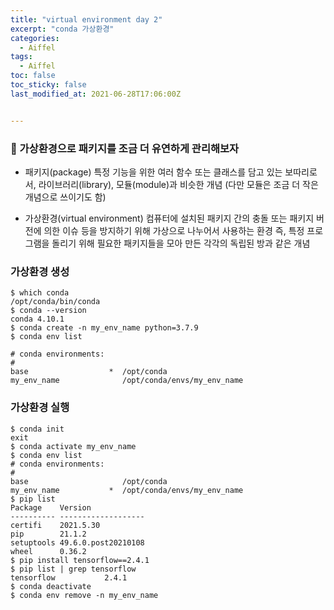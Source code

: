 ```yaml
---
title: "virtual environment day 2"
excerpt: "conda 가상환경"
categories:
  - Aiffel
tags:
  - Aiffel
toc: false
toc_sticky: false
last_modified_at: 2021-06-28T17:06:00Z


---
```




### 👋 가상환경으로 패키지를 조금 더 유연하게 관리해보자

- 패키지(package) 특정 기능을 위한 여러 함수 또는 클래스를 담고 있는 보따리로서, 라이브러리(library), 모듈(module)과 비슷한 개념 (다만 모듈은 조금 더 작은 개념으로 쓰이기도 함)

- 가상환경(virtual environment) 컴퓨터에 설치된 패키지 간의 충돌 또는 패키지 버전에 의한 이슈 등을 방지하기 위해 가상으로 나누어서 사용하는 환경 즉, 특정 프로그램을 돌리기 위해 필요한 패키지들을 모아 만든 각각의 독립된 방과 같은 개념

### 가상환경 생성 
```
$ which conda
/opt/conda/bin/conda
$ conda --version
conda 4.10.1
$ conda create -n my_env_name python=3.7.9
$ conda env list

# conda environments:
#
base                  *  /opt/conda
my_env_name              /opt/conda/envs/my_env_name
```
### 가상환경 실행
```
$ conda init
exit
$ conda activate my_env_name
$ conda env list
# conda environments:
#
base                     /opt/conda
my_env_name           *  /opt/conda/envs/my_env_name
$ pip list
Package    Version
---------- -------------------
certifi    2021.5.30
pip        21.1.2
setuptools 49.6.0.post20210108
wheel      0.36.2
$ pip install tensorflow==2.4.1
$ pip list | grep tensorflow
tensorflow           2.4.1
$ conda deactivate
$ conda env remove -n my_env_name
```

